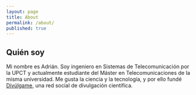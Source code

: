 ```yaml
---
layout: page
title: About
permalink: /about/
published: true
---
```


## Quién soy
Mi nombre es Adrián. Soy ingeniero en Sistemas de Telecomunicación por la UPCT y actualmente estudiante del Máster en Telecomunicaciones de la misma universidad. Me gusta la ciencia y la tecnología, y por ello fundé [Divúlgame](http://www.divulgame.net), una red social de divulgación científica.



